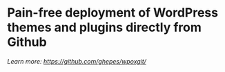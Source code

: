 # Pain-free deployment of WordPress themes and plugins directly from Github

_Learn more: https://github.com/ghepes/wpoxgit/_
